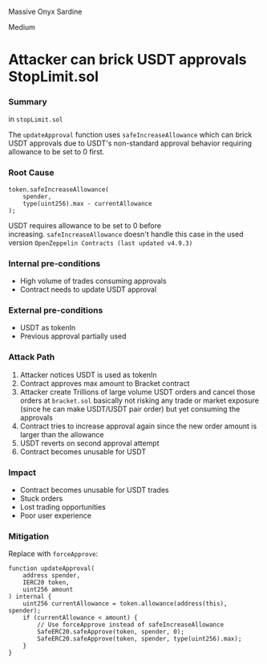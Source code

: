 Massive Onyx Sardine

Medium

# Attacker can brick USDT approvals StopLimit.sol

### Summary
in `stopLimit.sol`

The `updateApproval` function uses `safeIncreaseAllowance` which can brick USDT approvals due to USDT's non-standard approval behavior requiring allowance to be set to 0 first.

### Root Cause

```solidity
token.safeIncreaseAllowance(
    spender,
    type(uint256).max - currentAllowance
);
```

USDT requires allowance to be set to 0 before increasing. `safeIncreaseAllowance` doesn't handle this case in the used version `OpenZeppelin Contracts (last updated v4.9.3)`

### Internal pre-conditions

- High volume of trades consuming approvals
- Contract needs to update USDT approval

### External pre-conditions

- USDT as tokenIn
- Previous approval partially used

### Attack Path

1. Attacker notices USDT is used as tokenIn
2. Contract approves max amount to Bracket contract
3. Attacker create Trillions of large volume USDT orders and cancel those orders at `bracket.sol` basically not risking any trade or market exposure (since he can make USDT/USDT pair order) but yet consuming the approvals
4. Contract tries to increase approval again since the new order amount is larger than the allowance
5. USDT reverts on second approval attempt
6. Contract becomes unusable for USDT

### Impact

- Contract becomes unusable for USDT trades
- Stuck orders
- Lost trading opportunities
- Poor user experience

### Mitigation

Replace with `forceApprove`:

```solidity
function updateApproval(
    address spender,
    IERC20 token,
    uint256 amount
) internal {
    uint256 currentAllowance = token.allowance(address(this), spender);
    if (currentAllowance < amount) {
        // Use forceApprove instead of safeIncreaseAllowance
        SafeERC20.safeApprove(token, spender, 0);
        SafeERC20.safeApprove(token, spender, type(uint256).max);
    }
}
```
